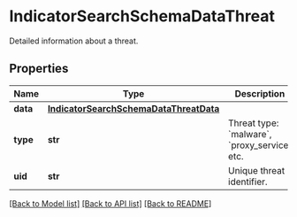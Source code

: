 # IndicatorSearchSchemaDataThreat

Detailed information about a threat.

## Properties
Name | Type | Description | Notes
------------ | ------------- | ------------- | -------------
**data** | [**IndicatorSearchSchemaDataThreatData**](IndicatorSearchSchemaDataThreatData.md) |  | 
**type** | **str** | Threat type: &#x60;malware&#x60;, &#x60;proxy_service&#x60; etc. | 
**uid** | **str** | Unique threat identifier. | 

[[Back to Model list]](../README.md#documentation-for-models) [[Back to API list]](../README.md#documentation-for-api-endpoints) [[Back to README]](../README.md)



